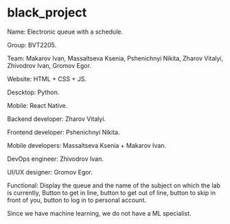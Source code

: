 # black_project

Name: Electronic queue with a schedule.

Group: BVT2205.

Team: Makarov Ivan, Massaltseva Ksenia, Pshenichnyi Nikita, Zharov Vitalyi, Zhivodrov Ivan, Gromov Egor.

Website: HTML + CSS + JS.

Descktop: Python.

Mobile: React Native.

Backend developer: Zharov Vitalyi.

Frontend developer: Pshenichnyi Nikita.

Mobile developers: Massaltseva Ksenia + Makarov Ivan.

DevOps engineer: Zhivodrov Ivan.

UI/UX designer: Gromov Egor.

Functional: Display the queue and the name of the subject on which the lab is currently, Button to get in line, button to get out of line, button to skip in front of you, button to log in to personal account.

Since we have machine learning, we do not have a ML specialist.


